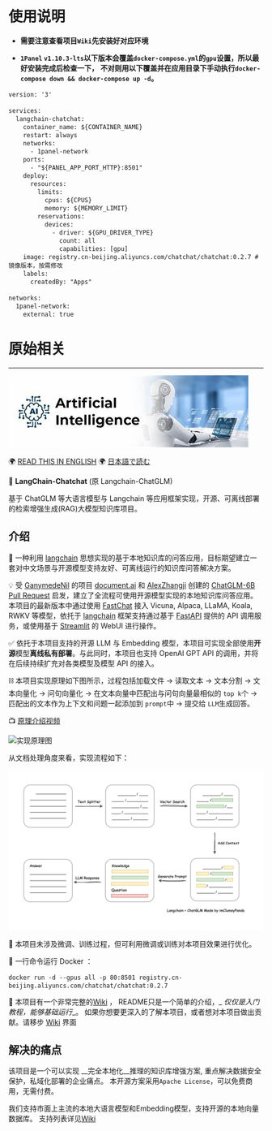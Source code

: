 # 使用说明

- **需要注意查看项目`Wiki`先安装好对应环境**

- **`1Panel` `v1.10.3-lts`以下版本会覆盖`docker-compose.yml`的`gpu`设置，所以最好安装完成后检查一下，**
  **不对则用以下覆盖并在应用目录下手动执行`docker-compose down && docker-compose up -d`。**

```
version: '3'

services:
  langchain-chatchat:
    container_name: ${CONTAINER_NAME}
    restart: always
    networks:
      - 1panel-network
    ports:
      - "${PANEL_APP_PORT_HTTP}:8501"
    deploy:
      resources:
        limits:
          cpus: ${CPUS}
          memory: ${MEMORY_LIMIT}
        reservations:
          devices:
            - driver: ${GPU_DRIVER_TYPE}
              count: all
              capabilities: [gpu]
    image: registry.cn-beijing.aliyuncs.com/chatchat/chatchat:0.2.7 # 镜像版本，按需修改
    labels:  
      createdBy: "Apps"

networks:  
  1panel-network:  
    external: true

```

# 原始相关
***
![](https://github.com/chatchat-space/Langchain-Chatchat/raw/master/img/logo-long-chatchat-trans-v2.png)

🌍 [READ THIS IN ENGLISH](https://github.com/chatchat-space/Langchain-Chatchat/blob/master/README_en.md)
🌍 [日本語で読む](https://github.com/chatchat-space/Langchain-Chatchat/blob/master/README_ja.md)

📃 **LangChain-Chatchat** (原 Langchain-ChatGLM)

基于 ChatGLM 等大语言模型与 Langchain 等应用框架实现，开源、可离线部署的检索增强生成(RAG)大模型知识库项目。


## 介绍

🤖️ 一种利用 [langchain](https://github.com/langchain-ai/langchain)
思想实现的基于本地知识库的问答应用，目标期望建立一套对中文场景与开源模型支持友好、可离线运行的知识库问答解决方案。

💡 受 [GanymedeNil](https://github.com/GanymedeNil) 的项目 [document.ai](https://github.com/GanymedeNil/document.ai)
和 [AlexZhangji](https://github.com/AlexZhangji)
创建的 [ChatGLM-6B Pull Request](https://github.com/THUDM/ChatGLM-6B/pull/216)
启发，建立了全流程可使用开源模型实现的本地知识库问答应用。本项目的最新版本中通过使用 [FastChat](https://github.com/lm-sys/FastChat)
接入 Vicuna, Alpaca, LLaMA, Koala, RWKV 等模型，依托于 [langchain](https://github.com/langchain-ai/langchain)
框架支持通过基于 [FastAPI](https://github.com/tiangolo/fastapi) 提供的 API
调用服务，或使用基于 [Streamlit](https://github.com/streamlit/streamlit) 的 WebUI 进行操作。

✅ 依托于本项目支持的开源 LLM 与 Embedding 模型，本项目可实现全部使用**开源**模型**离线私有部署**。与此同时，本项目也支持
OpenAI GPT API 的调用，并将在后续持续扩充对各类模型及模型 API 的接入。

⛓️ 本项目实现原理如下图所示，过程包括加载文件 -> 读取文本 -> 文本分割 -> 文本向量化 -> 问句向量化 ->
在文本向量中匹配出与问句向量最相似的 `top k`个 -> 匹配出的文本作为上下文和问题一起添加到 `prompt`中 -> 提交给 `LLM`生成回答。

📺 [原理介绍视频](https://www.bilibili.com/video/BV13M4y1e7cN/?share_source=copy_web&vd_source=e6c5aafe684f30fbe41925d61ca6d514)

![实现原理图](https://github.com/chatchat-space/Langchain-Chatchat/raw/master/img/langchain+chatglm.png)

从文档处理角度来看，实现流程如下：

![实现原理图2](https://github.com/chatchat-space/Langchain-Chatchat/raw/master/img/langchain+chatglm2.png)

🚩 本项目未涉及微调、训练过程，但可利用微调或训练对本项目效果进行优化。

🌲 一行命令运行 Docker ：

```shell
docker run -d --gpus all -p 80:8501 registry.cn-beijing.aliyuncs.com/chatchat/chatchat:0.2.7
```

🧩 本项目有一个非常完整的[Wiki](https://github.com/chatchat-space/Langchain-Chatchat/wiki/) ， README只是一个简单的介绍，_
_仅仅是入门教程，能够基础运行__。
如果你想要更深入的了解本项目，或者想对本项目做出贡献。请移步 [Wiki](https://github.com/chatchat-space/Langchain-Chatchat/wiki/)
界面

## 解决的痛点

该项目是一个可以实现 __完全本地化__推理的知识库增强方案, 重点解决数据安全保护，私域化部署的企业痛点。
本开源方案采用```Apache License```，可以免费商用，无需付费。

我们支持市面上主流的本地大语言模型和Embedding模型，支持开源的本地向量数据库。
支持列表详见[Wiki](https://github.com/chatchat-space/Langchain-Chatchat/wiki/)
